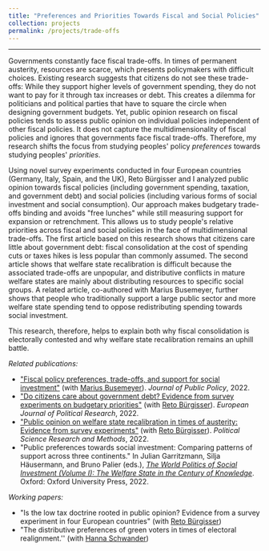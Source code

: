 ```yaml
---
title: "Preferences and Priorities Towards Fiscal and Social Policies"
collection: projects
permalink: /projects/trade-offs
---
```


------

Governments constantly face fiscal trade-offs. In times of permanent austerity, resources are scarce, which presents policymakers with difficult choices. Existing research suggests that citizens do not see these trade-offs: While they support higher levels of government spending, they do not want to pay for it through tax increases or debt. This creates a dilemma for politicians and political parties that have to square the circle when designing government budgets. Yet, public opinion research on fiscal policies tends to assess public opinion on individual policies independent of other fiscal policies. It does not capture the multidimensionality of fiscal policies and ignores that governments face fiscal trade-offs. Therefore, my research shifts the focus from studying peoples' policy *preferences* towards studying peoples' *priorities*.

Using novel survey experiments conducted in four European countries (Germany, Italy, Spain, and the UK), Reto Bürgisser and I analyzed public opinion towards fiscal policies (including government spending, taxation, and government debt) and social policies (including various forms of social investment and social consumption). Our approach makes budgetary trade-offs binding and avoids "free lunches" while still measuring support for expansion or retrenchment. This allows us to study people's relative priorities across fiscal and social policies in the face of multidimensional trade-offs. The first article based on this research shows that citizens care little about government debt: fiscal consolidation at the cost of spending cuts or taxes hikes is less popular than commonly assumed. The second article shows that welfare state recalibration is difficult because the associated trade-offs are unpopular, and distributive conflicts in mature welfare states are mainly about distributing resources to specific social groups. A related article, co-authored with Marius Busemeyer, further shows that people who traditionally support a large public sector and more welfare state spending tend to oppose redistributing spending towards social investment. 

This research, therefore, helps to explain both why fiscal consolidation is electorally contested and why welfare state recalibration remains an uphill battle.

*Related publications:*

* ["Fiscal policy preferences, trade-offs, and support for social investment"](https://doi.org/10.1017/S0143814X22000095) (with [Marius Busemeyer](https://www.polver.uni-konstanz.de/en/busemeyer/team/prof-marius-r-busemeyer/)). *Journal of Public Policy*, 2022.
* ["Do citizens care about government debt? Evidence from survey experiments on budgetary priorities"](https://ejpr.onlinelibrary.wiley.com/doi/abs/10.1111/1475-6765.1250) (with [Reto Bürgisser](https://retobuergisser.com/)). *European Journal of Political Research*, 2022.
* ["Public opinion on welfare state recalibration in times of austerity: Evidence from survey experiments"](https://cup.org/3IVayu6) (with [Reto Bürgisser](https://retobuergisser.com/)). *Political Science Research and Methods*, 2022.
* "Public preferences towards social investment: Comparing patterns of support across three continents." In Julian Garritzmann, Silja Häusermann, and Bruno Palier (eds.), [*The World Politics of Social Investment (Volume I): The Welfare State in the Century of Knowledge*](https://global.oup.com/academic/product/the-world-politics-of-social-investment-volume-i-9780197585245?cc=us&lang=en&). Oxford: Oxford University Press, 2022.

*Working papers:*

* "Is the low tax doctrine rooted in public opinion? Evidence from a survey experiment in four European countries" (with [Reto Bürgisser](https://retobuergisser.com/))
* "The distributive preferences of green voters in times of electoral realignment.'' (with [Hanna Schwander](http://www.schwander-hanna.ch/))
